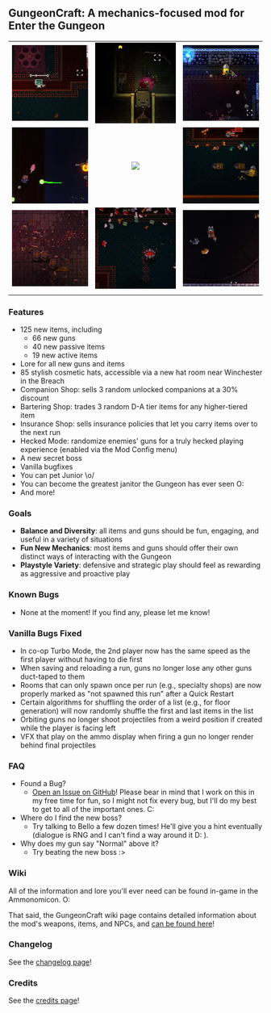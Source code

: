 ## GungeonCraft: A mechanics-focused mod for Enter the Gungeon

|                                 |                                       |                                      |
| -------------                   | :-------------:                       | :-------------:                      |
| ![](previews/clip6-hecked.webp) | ![](previews/clip7-magunet.webp)      | ![](previews/clip8-spinning.webp)    |
| ![](previews/clip5-volley.webp) | ![](previews/clip9-jojo.webp)         | ![](previews/clip1-the-slap.webp)    |
| ![](previews/clip4-zoom.webp)   | ![](previews/clip3-janitor-time.webp) | ![](previews/clip2-pet-da-wolf.webp) |
|                                 |                                       |                                      |

### Features

- 125 new items, including
	+ 66 new guns
	+ 40 new passive items
	+ 19 new active items
- Lore for all new guns and items
- 85 stylish cosmetic hats, accessible via a new hat room near Winchester in the Breach
- Companion Shop: sells 3 random unlocked companions at a 30% discount
- Bartering Shop: trades 3 random D-A tier items for any higher-tiered item
- Insurance Shop: sells insurance policies that let you carry items over to the next run
- Hecked Mode: randomize enemies' guns for a truly hecked playing experience (enabled via the Mod Config menu)
- A new secret boss
- Vanilla bugfixes
- You can pet Junior \o/
- You can become the greatest janitor the Gungeon has ever seen O:
- And more!

### Goals

- **Balance and Diversity**: all items and guns should be fun, engaging, and useful in a variety of situations
- **Fun New Mechanics**: most items and guns should offer their own distinct ways of interacting with the Gungeon
- **Playstyle Variety**: defensive and strategic play should feel as rewarding as aggressive and proactive play

### Known Bugs
* None at the moment! If you find any, please let me know!

### Vanilla Bugs Fixed
* In co-op Turbo Mode, the 2nd player now has the same speed as the first player without having to die first
* When saving and reloading a run, guns no longer lose any other guns duct-taped to them
* Rooms that can only spawn once per run (e.g., specialty shops) are now properly marked as "not spawned this run" after a Quick Restart
* Certain algorithms for shuffling the order of a list (e.g., for floor generation) will now randomly shuffle the first and last items in the list
* Orbiting guns no longer shoot projectiles from a weird position if created while the player is facing left
* VFX that play on the ammo display when firing a gun no longer render behind final projectiles

### FAQ

* Found a Bug?
	- [Open an Issue on GitHub](https://github.com/pcrain/GungeonCraft/issues)! Please bear in mind that I work on this in my free time for fun, so I might not fix every bug, but I'll do my best to get to all of the important ones. C:
* Where do I find the new boss?
	- Try talking to Bello a few dozen times! He'll give you a hint eventually (dialogue is RNG and I can't find a way around it D: ).
* Why does my gun say "Normal" above it?
	- Try beating the new boss :>

### Wiki

All of the information and lore you'll ever need can be found in-game in the Ammonomicon. O:

That said, the GungeonCraft wiki page contains detailed information about the mod's weapons, items, and NPCs, and [can be found here](https://enterthegungeon.wiki.gg/wiki/Modding/GungeonCraft)!

### Changelog

See the [changelog page](https://github.com/pcrain/GungeonCraft/blob/master/changelog.md)!

### Credits

See the [credits page](https://github.com/pcrain/GungeonCraft/blob/master/credits.md)!
